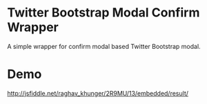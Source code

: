 Twitter Bootstrap Modal Confirm Wrapper
=======================================

A simple wrapper for confirm modal based Twitter Bootstrap modal.

Demo
=========================================

http://jsfiddle.net/raghav_khunger/2R9MU/13/embedded/result/